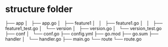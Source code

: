 # structure folder

├── app
│   ├── app.go
│   ├── feature1 
│   │   ├── feature1.go
│   │   ├── feature1_test.go
│   └── version
│       ├── version.go
│       └── version_test.go
├── conf
│   └── conf.go
├── config.yml
├── go.mod
├── go.sum
├── handler
│   └── handler.go
├── main.go
└── route
    └── route.go


